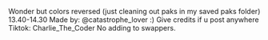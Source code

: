 Wonder but colors reversed (just cleaning out paks in my saved paks folder) 
13.40-14.30
Made by: @catastrophe_lover :) Give credits if u post anywhere
Tiktok: Charlie_The_Coder
No adding to swappers.